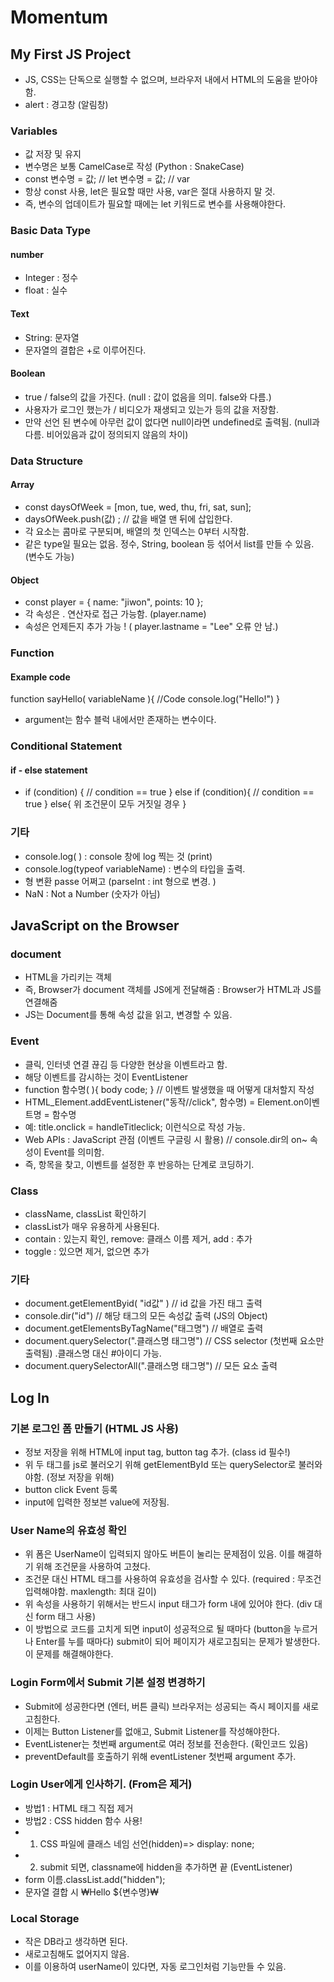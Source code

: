 # Momentum
## My First JS Project
- JS, CSS는 단독으로 실행할 수 없으며, 브라우저 내에서 HTML의 도움을 받아야 함.
- alert : 경고창 (알림창)

### Variables
- 값 저장 및 유지
- 변수명은 보통 CamelCase로 작성 (Python : SnakeCase)
- const 변수명 = 값;  // let 변수명 = 값; // var
- 항상 const 사용, let은 필요할 때만 사용, var은 절대 사용하지 말 것.
- 즉, 변수의 업데이트가 필요할 때에는 let 키워드로 변수를 사용해야한다. 

### Basic Data Type
#### number
- Integer : 정수
- float : 실수
#### Text
- String: 문자열
- 문자열의 결합은 +로 이루어진다.
#### Boolean
- true / false의 값을 가진다. (null : 값이 없음을 의미. false와 다름.)
- 사용자가 로그인 했는가 / 비디오가 재생되고 있는가 등의 값을 저장함.
- 만약 선언 된 변수에 아무런 값이 없다면 null이라면 undefined로 출력됨. (null과 다름. 비어있음과 값이 정의되지 않음의 차이)

### Data Structure
#### Array
- const daysOfWeek = [mon, tue, wed, thu, fri, sat, sun];
- daysOfWeek.push(값) ; // 값을 배열 맨 뒤에 삽입한다.
- 각 요소는 콤마로 구분되며, 배열의 첫 인덱스는 0부터 시작함.
- 같은 type일 필요는 없음. 정수, String, boolean 등 섞어서 list를 만들 수 있음. (변수도 가능)
#### Object
- const player = {
    name: "jiwon",
    points: 10
};
- 각 속성은 . 연산자로 접근 가능함. (player.name)
- 속성은 언제든지 추가 가능 ! ( player.lastname = "Lee" 오류 안 남.)

### Function
#### Example code
function sayHello( variableName ){
    //Code
    console.log("Hello!")
}
-  argument는 함수 블럭 내에서만 존재하는 변수이다.

### Conditional Statement
#### if - else statement
- if (condition) {
    // condition == true
} else if (condition){
    // condition == true
} else{
    위 조건문이 모두 거짓일 경우
}
### 기타
- console.log( ) : console 창에 log 찍는 것 (print)
-  console.log(typeof variableName) : 변수의 타입을 출력.
- 형 변환 passe 어쩌고  (parseInt : int 형으로 변경. )
- NaN : Not a Number (숫자가 아님)

## JavaScript on the Browser
### document
- HTML을 가리키는 객체
- 즉, Browser가 document 객체를 JS에게 전달해줌 : Browser가 HTML과 JS를 연결해줌
- JS는 Document를 통해 속성 값을 읽고, 변경할 수 있음.
### Event
- 클릭, 인터넷 연결 끊김 등 다양한 현상을 이벤트라고 함.
- 해당 이벤트를 감시하는 것이 EventListener
- function 함수명( ){ body code; } // 이벤트 발생했을 때 어떻게 대처할지 작성
- HTML_Element.addEventListener("동작//click", 함수명) = Element.on이벤트명 = 함수명
- 예: title.onclick = handleTitleclick; 이런식으로 작성 가능.
- Web APIs : JavaScript 관점 (이벤트 구글링 시 활용) // console.dir의 on~ 속성이 Event를 의미함.
- 즉, 항목을 찾고, 이벤트를 설정한 후 반응하는 단계로 코딩하기.
### Class
- className, classList 확인하기
- classList가 매우 유용하게 사용된다.
- contain : 있는지 확인, remove: 클래스 이름 제거, add : 추가
- toggle : 있으면 제거, 없으면 추가
### 기타
- document.getElementByid( "id값" ) // id 값을 가진 태그 출력
- console.dir("id") // 해당 태그의 모든 속성값 출력 (JS의 Object)
- document.getElementsByTagName("태그명") // 배열로 출력
- document.querySelector(".클래스명 태그명") // CSS selector (첫번째 요소만 출력됨) .클래스명 대신 #아이디 가능.
- document.querySelectorAll(".클래스명 태그명") // 모든 요소 출력

## Log In
### 기본 로그인 폼 만들기 (HTML JS 사용)
- 정보 저장을 위해 HTML에 input tag, button tag 추가.  (class id 필수!)
- 위 두 태그를 js로 불러오기 위해 getElementById 또는 querySelector로 불러와야함. (정보 저장을 위해)
- button click Event 등록
- input에 입력한 정보븐 value에 저장됨.
### User Name의 유효성 확인
- 위 폼은 UserName이 입력되지 않아도 버튼이 눌리는 문제점이 있음. 이를 해결하기 위해 조건문을 사용하여 고쳤다.
- 조건문 대신 HTML 태그를 사용하여 유효성을 검사할 수 있다. (required : 무조건 입력해야함. maxlength: 최대 길이)
- 위 속성을 사용하기 위해서는 반드시 input 태그가 form 내에 있어야 한다. (div 대신 form 태그 사용)
- 이 방법으로 코드를 고치게 되면 input이 성공적으로 될 때마다 (button을 누르거나 Enter를 누를 때마다) submit이 되어 페이지가 새로고침되는 문제가 발생한다. 이 문제를 해결해야한다.
### Login Form에서 Submit 기본 설정 변경하기
- Submit에 성공한다면 (엔터, 버튼 클릭) 브라우저는 성공되는 즉시 페이지를 새로고침한다.
- 이제는 Button Listener를 없애고, Submit Listener를 작성해야한다.
- EventListener는 첫번째 argument로 여러 정보를 전송한다. (확인코드 있음)
- preventDefault를 호출하기 위해 eventListener 첫번째 argument 추가.
### Login User에게 인사하기. (From은 제거)
- 방법1 : HTML 태그 직접 제거
- 방법2 : CSS hidden 함수 사용!
- 1. CSS 파일에 클래스 네임 선언(hidden)=> display: none;
- 2. submit 되면, classname에 hidden을 추가하면 끝 (EventListener)
- form 이름.classList.add("hidden"); 
- 문자열 결합 시 ₩Hello ${변수명}₩
### Local Storage
- 작은 DB라고 생각하면 된다.
- 새로고침해도 없어지지 않음.
- 이를 이용하여 userName이 있다면, 자동 로그인처럼 기능만들 수 있음.
